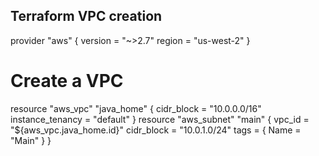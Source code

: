 ## Terraform VPC creation
provider "aws" {
  version = "~>2.7"
  region  = "us-west-2"
}

# Create a VPC
resource "aws_vpc" "java_home" {
  cidr_block = "10.0.0.0/16"
  instance_tenancy = "default"
}
resource "aws_subnet" "main" {
  vpc_id     = "${aws_vpc.java_home.id}"
  cidr_block = "10.0.1.0/24"
  tags = {
    Name = "Main"
  }
}
